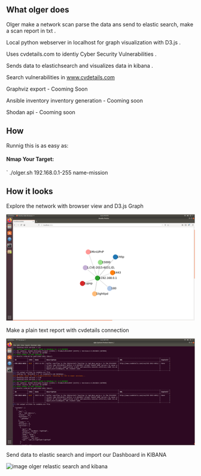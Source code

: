 ## What olger does

Olger make a network scan parse the data ans send to elastic search, make a scan report in txt .

Local python webserver in localhost for graph visualization with D3.js .

Uses cvdetails.com to identiy Cyber Security Vulnerabilities .

Sends data to elastichsearch and visualizes data in kibana .

Search vulnerabilities in www.cvdetails.com

Graphviz export - Cooming Soon

Ansible inventory inventory generation - Cooming soon

Shodan api - Cooming soon

## How

Runnig this is as easy as:

#### Nmap Your Target:
`
 ./olger.sh 192.168.0.1-255 name-mission

## How it looks

Explore the network with browser view and D3.js Graph

![image olger graph d3 js](olger.png)


Make a plain text report with cvdetails connection

![image olger report vulnerabilities CVE](report.png)


Send data to elastic search and import our Dashboard in KIBANA

![image olger relastic search and kibana](kibana.png)
